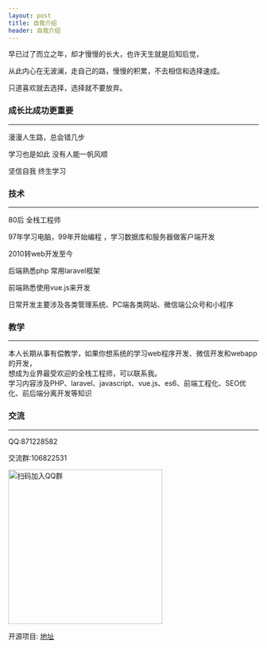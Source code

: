 ```yaml
---
layout: post
title: 自我介绍
header: 自我介绍
---
```


早已过了而立之年，却才慢慢的长大，也许天生就是后知后觉，

从此内心在无波澜，走自己的路，慢慢的积累，不去相信和选择速成。

只道喜欢就去选择，选择就不要放弃。

### 成长比成功更重要
------------------------------
漫漫人生路，总会错几步

学习也是如此 没有人能一帆风顺

坚信自我  终生学习

### 技术
------------------------------
80后 全栈工程师

97年学习电脑，99年开始编程 ，学习数据库和服务器做客户端开发

2010转web开发至今

后端熟悉php 常用laravel框架

前端熟悉使用vue.js来开发

日常开发主要涉及各类管理系统、PC端各类网站、微信端公众号和小程序

### 教学
------------------------------
本人长期从事有偿教学，如果你想系统的学习web程序开发、微信开发和webapp的开发，  
想成为业界最受欢迎的全栈工程师，可以联系我。  
学习内容涉及PHP、laravel、javascript、vue.js、es6、前端工程化、SEO优化、前后端分离开发等知识  

### 交流
------------------------------
QQ:871228582

交流群:106822531

<img src="{{ '/styles/images/qq_qrcode.jpg' | prepend: site.baseurl }}" alt="扫码加入QQ群" width="310" />

开源项目: [地址](https://github.com/wmhello/)
